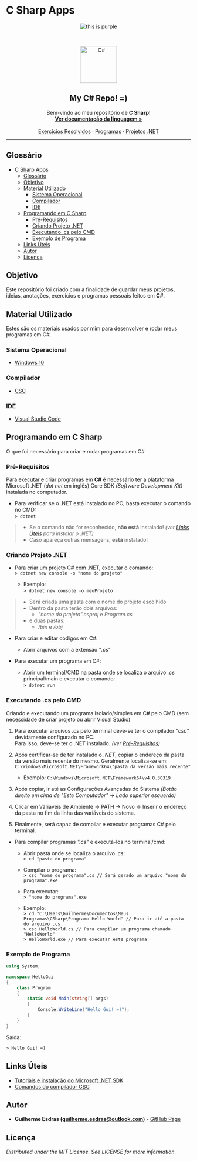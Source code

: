 <!-- Título do Respositório -->
# C Sharp Apps
<!-- -->

<!-- Badges -->
<p align="center">
    <img src="https://img.shields.io/badge/Linguagem-C%23-blue.svg?style=flat&colorB=9332ff" alt="this is purple">
</p>
<!-- -->

<br/>

<!-- Logo -->
<p align="center">
    <img src="https://camo.githubusercontent.com/0617f4657fef12e8d16db45b8d73def73144b09f/68747470733a2f2f646576656c6f7065722e6665646f726170726f6a6563742e6f72672f7374617469632f6c6f676f2f6373686172702e706e67" alt="C#" height="100">
</p>
<!-- -->

<!-- Subtítulo -->
<h2 align="center">My C# Repo! =)</h2>
<!-- -->

<!-- Msg de boas vindas -->
<p align="center">
    Bem-vindo ao meu repositório de <strong>C Sharp</strong>!
    <br/>
    <a href="https://docs.microsoft.com/pt-br/dotnet/csharp/language-reference/" target="_blank"><strong>Ver documentação da linguagem »</strong></a>
    <br/><br/>
    <a href="Exercícios Resolvidos">Exercícios Resolvidos</a>
    ·
    <a href="Programas">Programas</a>
    ·
    <a href="Projetos .NET">Projetos .NET</a>
</p>
<!-- -->

---

<!-- Table of Contents -->
## Glossário
- [C Sharp Apps](#C-Sharp-Apps)
  - [Glossário](#Gloss%C3%A1rio)
  - [Objetivo](#Objetivo)
  - [Material Utilizado](#Material-Utilizado)
    - [Sistema Operacional](#Sistema-Operacional)
    - [Compilador](#Compilador)
    - [IDE](#IDE)
  - [Programando em C Sharp](#Programando-em-C-Sharp)
    - [Pré-Requisitos](#Pr%C3%A9-Requisitos)
    - [Criando Projeto .NET](#Criando-Projeto-NET)
    - [Executando .cs pelo CMD](#Executando-cs-pelo-CMD)
    - [Exemplo de Programa](#Exemplo-de-Programa)
  - [Links Úteis](#Links-%C3%9Ateis)
  - [Autor](#Autor)
  - [Licença](#Licen%C3%A7a)
<!-- -->

<!-- Objetivo -->
## Objetivo
Este repositório foi criado com a finalidade de guardar meus projetos, ideias, anotações, exercícios e programas pessoais feitos em <strong>C#</strong>.
<!-- -->

<!-- Material Utilizado -->
## Material Utilizado
Estes são os materiais usados por mim para desenvolver e rodar meus programas em C#.
### Sistema Operacional
- [Windows 10](https://www.microsoft.com/pt-br/windows/)
### Compilador
- [CSC](#Links-%C3%9Ateis)
### IDE
- [Visual Studio Code](https://code.visualstudio.com/)
<!-- -->

<!-- Programando em C Sharp-->
## Programando em C Sharp
O que foi necessário para criar e rodar programas em C#

### Pré-Requisitos
Para executar e criar programas em **C#** é necessário ter a plataforma Microsoft .NET (*dot net* em inglês) Core SDK *(Software Development Kit)* instalada no computador.

- Para verificar se o .NET está instalado no PC, basta executar o comando no CMD: <br/>
    `> dotnet`
> - Se o comando não for reconhecido, **não está** instalado! *(ver [Links Úteis](#Links-%C3%9Ateis) para instalar o .NET)* <br/>
> - Caso apareça outras mensagens, **está** instalado! <br/>

### Criando Projeto .NET
- Para criar um projeto C# com .NET, executar o comando: <br/>
`> dotnet new console -o "nome do projeto"`

  - Exemplo: <br/>
    `> dotnet new console -o meuProjeto`

> - Será criada uma pasta com o nome do projeto escolhido
> - Dentro da pasta terão dois arquivos: 
>   - *"nome do projeto".csproj* e *Program.cs*
> - e duas pastas: 
>   - */bin* e */obj*

- Para criar e editar códigos em C#:
  - Abrir arquivos com a extensão "*.cs*"

- Para executar um programa em C#:
  - Abrir um terminal/CMD na pasta onde se localiza o arquivo *.cs* principal/main e executar o comando: <br/>
  `> dotnet run`

### Executando .cs pelo CMD
Criando e executando um programa isolado/simples em C# pelo CMD (sem necessidade de criar projeto ou abrir Visual Studio)

1. Para executar arquivos *.cs* pelo terminal deve-se ter o compilador *"csc"* devidamente configurado no PC. <br/>
   Para isso, deve-se ter o .NET instalado. *(ver [Pré-Requisitos](#Pr%C3%A9-Requisitos))*

2. Após certificar-se de ter instalado o *.NET*, copiar o endereço da pasta da versão mais recente do mesmo. Geralmente localiza-se em:
  `C:\Windows\Microsoft.NET\Framework64\"pasta da versão mais recente"`
     - Exemplo:
     `C:\Windows\Microsoft.NET\Framework64\v4.0.30319`

3. Após copiar, ir até as Configurações Avançadas do Sistema *(Botão direito em cima de "Este Computador" -> Lado superior esquerdo)*
   
4. Clicar em Váriaveis de Ambiente -> PATH -> Novo -> Inserir o endereço da pasta no fim da linha das variáveis do sistema.
   
5. Finalmente, será capaz de compilar e executar programas C# pelo terminal.

- Para compilar programas *".cs"* e executá-los no terminal/cmd:
  - Abrir pasta onde se localiza o arquivo *.cs*: <br/>
     `> cd "pasta do programa"`
  - Compilar o programa: <br/>
     `> csc "nome do programa".cs // Será gerado um arquivo "nome do programa".exe`
  - Para executar: <br/>
     `> "nome do programa".exe`
  
  - Exemplo: <br/>
     `> cd "C:\Users\Guilherme\Documentos\Meus Programas\CSharp\Programa Hello World" // Para ir até a pasta do arquivo .cs` <br/>
     `> csc HelloWorld.cs // Para compilar um programa chamado "HelloWorld"` <br/>
     `> HelloWorld.exe // Para executar este programa`

### Exemplo de Programa
``` C#
using System;

namespace HelloGui
{
    class Program
    {
        static void Main(string[] args)
        {
            Console.WriteLine("Hello Gui! =)");
        }
    }
} 
```

Saída:

`> Hello Gui! =)`
<!-- -->

<!-- Links-->
## Links Úteis
- [Tutoriais e instalação do Microsoft .NET SDK](https://dotnet.microsoft.com/learn/dotnet/hello-world-tutorial/install)
- [Comandos do compilador CSC](https://docs.microsoft.com/pt-br/dotnet/csharp/language-reference/compiler-options/command-line-building-with-csc-exe)
<!-- -->

<!-- Autor/Contato -->
## Autor
* **Guilherme Esdras (guilherme.esdras@outlook.com)** - [GitHub Page](https://github.com/GuilhermeEsdras)
<!-- -->

<!-- Licença -->
## Licença
*Distributed under the MIT License. See LICENSE for more information.*
